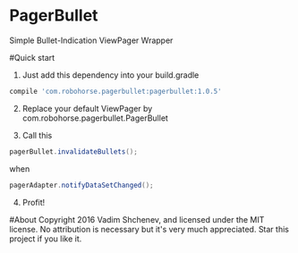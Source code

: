 # PagerBullet
Simple Bullet-Indication ViewPager Wrapper

#Quick start

1) Just add this dependency into your build.gradle
```gradle
compile 'com.robohorse.pagerbullet:pagerbullet:1.0.5'
```
2) Replace your default ViewPager by com.robohorse.pagerbullet.PagerBullet

3) Call this
```java
pagerBullet.invalidateBullets();
```
when 
```java
pagerAdapter.notifyDataSetChanged();
```
4) Profit!

#About
Copyright 2016 Vadim Shchenev, and licensed under the MIT license. No attribution is necessary but it's very much appreciated. Star this project if you like it.
